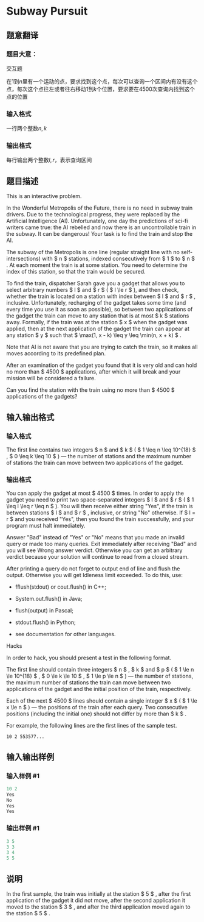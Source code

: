 # Subway Pursuit

## 题意翻译

### 题目大意：

交互题

在$1$到$n$里有一个运动的点，要求找到这个点，每次可以查询一个区间内有没有这个点，每次这个点往左或者往右移动$1$到$k$个位置，要求要在$4500$次查询内找到这个点的位置

### 输入格式

一行两个整数$n,k$

### 输出格式

每行输出两个整数$l,r$，表示查询区间

## 题目描述

This is an interactive problem.

In the Wonderful Metropolis of the Future, there is no need in subway train drivers. Due to the technological progress, they were replaced by the Artificial Intelligence (AI). Unfortunately, one day the predictions of sci-fi writers came true: the AI rebelled and now there is an uncontrollable train in the subway. It can be dangerous! Your task is to find the train and stop the AI.

The subway of the Metropolis is one line (regular straight line with no self-intersections) with $ n $ stations, indexed consecutively from $ 1 $ to $ n $ . At each moment the train is at some station. You need to determine the index of this station, so that the train would be secured.

To find the train, dispatcher Sarah gave you a gadget that allows you to select arbitrary numbers $ l $ and $ r $ ( $ l \le r $ ), and then check, whether the train is located on a station with index between $ l $ and $ r $ , inclusive. Unfortunately, recharging of the gadget takes some time (and every time you use it as soon as possible), so between two applications of the gadget the train can move to any station that is at most $ k $ stations away. Formally, if the train was at the station $ x $ when the gadget was applied, then at the next application of the gadget the train can appear at any station $ y $ such that $ \max(1, x - k) \leq y \leq \min(n, x + k) $ .

Note that AI is not aware that you are trying to catch the train, so it makes all moves according to its predefined plan.

After an examination of the gadget you found that it is very old and can hold no more than $ 4500 $ applications, after which it will break and your mission will be considered a failure.

Can you find the station with the train using no more than $ 4500 $ applications of the gadgets?

## 输入输出格式

### 输入格式

The first line contains two integers $ n $ and $ k $ ( $ 1 \leq n \leq 10^{18} $ , $ 0 \leq k \leq 10 $ ) — the number of stations and the maximum number of stations the train can move between two applications of the gadget.

### 输出格式

You can apply the gadget at most $ 4500 $ times. In order to apply the gadget you need to print two space-separated integers $ l $ and $ r $ ( $ 1 \leq l \leq r \leq n $ ). You will then receive either string "Yes", if the train is between stations $ l $ and $ r $ , inclusive, or string "No" otherwise. If $ l = r $ and you received "Yes", then you found the train successfully, and your program must halt immediately.

Answer "Bad" instead of "Yes" or "No" means that you made an invalid query or made too many queries. Exit immediately after receiving "Bad" and you will see Wrong answer verdict. Otherwise you can get an arbitrary verdict because your solution will continue to read from a closed stream.

After printing a query do not forget to output end of line and flush the output. Otherwise you will get Idleness limit exceeded. To do this, use:

- fflush(stdout) or cout.flush() in C++;

- System.out.flush() in Java;

- flush(output) in Pascal;

- stdout.flush() in Python;

- see documentation for other languages.

Hacks

In order to hack, you should present a test in the following format.

The first line should contain three integers $ n $ , $ k $ and $ p $ ( $ 1 \le n \le 10^{18} $ , $ 0 \le k \le 10 $ , $ 1 \le p \le n $ ) — the number of stations, the maximum number of stations the train can move between two applications of the gadget and the initial position of the train, respectively.

Each of the next $ 4500 $ lines should contain a single integer $ x $ ( $ 1 \le x \le n $ ) — the positions of the train after each query. Two consecutive positions (including the initial one) should not differ by more than $ k $ .

For example, the following lines are the first lines of the sample test.

`10 2 553577...`

## 输入输出样例

### 输入样例 #1

```cpp
10 2
Yes
No
Yes
Yes

```
### 输出样例 #1

```cpp
3 5
3 3
3 4
5 5

```
## 说明

In the first sample, the train was initially at the station $ 5 $ , after the first application of the gadget it did not move, after the second application it moved to the station $ 3 $ , and after the third application moved again to the station $ 5 $ .

